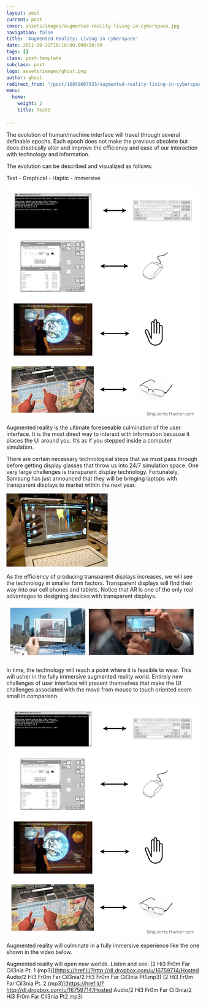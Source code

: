```yaml
---
layout: post
current: post
cover: assets/images/augmented-reality-living-in-cyberspace.jpg
navigation: false
title: 'Augmented Reality: Living in Cyberspace'
date: 2011-10-21T10:18:00.000+00:00
tags: []
class: post-template
subclass: post
logo: assets/images/ghost.png
author: ghost
redirect_from: "/post/10958007933/augmented-reality-living-in-cyberspace"
menu:
  home:
    weight: 2
    title: Test1

---
```

The evolution of human/machine interface will travel through several definable epochs. Each epoch does not make the previous obsolete but does drastically alter and improve the efficiency and ease of our interaction with technology and information.

The evolution can be described and visualized as follows:

Text - Graphical - Haptic - Immersive

![User Interaction Evolution](/assets/images/augmented-1.png)

Augmented reality is the ultimate foreseeable culmination of the user interface. It is the most direct way to interact with information because it places the UI around you. It’s as if you stepped inside a computer simulation.

There are certain necessary technological steps that we must pass through before getting display glasses that throw us into 24/7 simulation space. One very large challenges is transparent display technology. Fortunately, Samsung has just announced that they will be bringing laptops with transparent displays to market within the next year.

![Transparent Laptop](/assets/images/augmented-2.jpg)

As the efficiency of producing transparent displays increases, we will see the technology in smaller form factors. Transparent displays will find their way into our cell phones and tablets. Notice that AR is one of the only real advantages to designing devices with transparent displays.

![Transparent Mobile Devices](/assets/images/augmented-3.png)

In time, the technology will reach a point where it is feasible to wear. This will usher in the fully immersive augmented reality world. Entirely new challenges of user interface will present themselves that make the UI challenges associated with the move from mouse to touch oriented seem small in comparison.

![Augmented Reality Display Glasses](/assets/images/augmented-4.png)

Augmented reality will culminate in a fully immersive experience like the one shown in the video below.

Augmented reality will open new worlds. Listen and see:
[2 Hi3 Fr0m Far Cil3nia Pt. 1 (mp3)](https://href.li/?http://dl.dropbox.com/u/16759714/Hosted Audio/2 Hi3 Fr0m Far Cil3nia/2 Hi3 Fr0m Far Cil3nia Pt1.mp3)
[2 Hi3 Fr0m Far Cil3nia Pt. 2 (mp3)](https://href.li/?http://dl.dropbox.com/u/16759714/Hosted Audio/2 Hi3 Fr0m Far Cil3nia/2 Hi3 Fr0m Far Cil3nia Pt2.mp3)